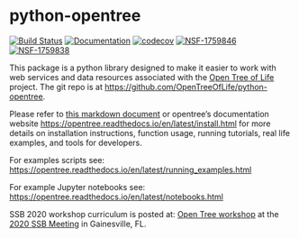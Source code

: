 python-opentree
===============
[![Build Status](https://travis-ci.org/OpenTreeOfLife/python-opentree.svg?branch=master)](https://travis-ci.org/OpenTreeOfLife/python-opentree) [![Documentation](https://readthedocs.org/projects/opentree/badge/?version=latest&style=flat)](https://opentree.readthedocs.io/en/latest/) [![codecov](https://codecov.io/gh/OpenTreeOfLife/python-opentree/branch/main/graph/badge.svg)](https://codecov.io/gh/OpenTreeOfLife/python-opentree) [![NSF-1759846](https://img.shields.io/badge/NSF-1759846-blue.svg)](https://nsf.gov/awardsearch/showAward?AWD_ID=1759846) [![NSF-1759838](https://img.shields.io/badge/NSF-1759838-blue.svg)](https://nsf.gov/awardsearch/showAward?AWD_ID=1759838) 

This package is a python library designed to make it easier to work with web services and
data resources associated with the [Open Tree of Life](https://opentreeoflife.github.io)
project.
The git repo is at https://github.com/OpenTreeOfLife/python-opentree.


Please refer to [this markdown document](INSTALL.md) or opentree’s documentation website https://opentree.readthedocs.io/en/latest/install.html for more details on installation instructions, function usage, running tutorials, real life examples, and tools for developers.


For examples scripts see: https://opentree.readthedocs.io/en/latest/running_examples.html


For example Jupyter notebooks see: https://opentree.readthedocs.io/en/latest/notebooks.html

SSB 2020 workshop curriculum is posted at:
[Open Tree workshop](https://opentreeoflife.github.io/SSBworkshop)
at the [2020 SSB Meeting](https://systbiol.github.io/ssb2020/) in Gainesville, FL.

